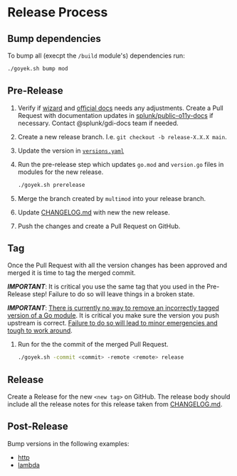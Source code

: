 # Release Process

## Bump dependencies

To bump all (execpt the `/build` module's) dependencies run:

```sh
./goyek.sh bump mod
```

## Pre-Release

1. Verify if [wizard](https://app.signalfx.com/#/integrations/go-tracing/description)
   and [official docs](https://quickdraw.splunk.com/redirect/?product=Observability&version=current&location=go.application)
   needs any adjustments.
   Create a Pull Request with documentation updates in
   [splunk/public-o11y-docs](https://github.com/splunk/public-o11y-docs/tree/main/gdi/get-data-in/application/go)
   if necessary.
   Contact @splunk/gdi-docs team if needed.

1. Create a new release branch. I.e. `git checkout -b release-X.X.X main`.

1. Update the version in [`versions.yaml`](versions.yaml)

1. Run the pre-release step which updates `go.mod` and `version.go` files
   in modules for the new release.

    ```sh
    ./goyek.sh prerelease
    ```

1. Merge the branch created by `multimod` into your release branch.

1. Update [CHANGELOG.md](CHANGELOG.md) with new the new release.

1. Push the changes and create a Pull Request on GitHub.

## Tag

Once the Pull Request with all the version changes has been approved
and merged it is time to tag the merged commit.

***IMPORTANT***: It is critical you use the same tag
that you used in the Pre-Release step!
Failure to do so will leave things in a broken state.

***IMPORTANT***:
[There is currently no way to remove an incorrectly tagged version of a Go module](https://github.com/golang/go/issues/34189).
It is critical you make sure the version you push upstream is correct.
[Failure to do so will lead to minor emergencies and tough to work around](https://github.com/open-telemetry/opentelemetry-go/issues/331).

1. Run for the the commit of the merged Pull Request.

    ```sh
    ./goyek.sh -commit <commit> -remote <remote> release
    ```

## Release

Create a Release for the new `<new tag>` on GitHub.
The release body should include all the release notes
for this release taken from [CHANGELOG.md](CHANGELOG.md).

## Post-Release

Bump versions in the following examples:

- [http](https://github.com/signalfx/tracing-examples/tree/main/opentelemetry-tracing/opentelemetry-go/http)
- [lambda](https://github.com/signalfx/tracing-examples/tree/main/opentelemetry-tracing/opentelemetry-lambda/go)
